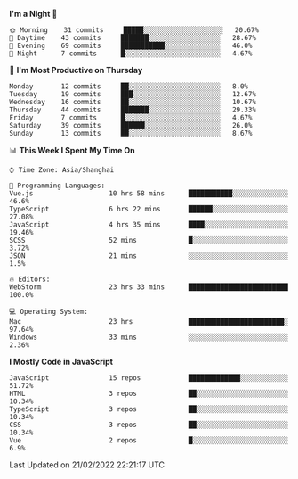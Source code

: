 <!--START_SECTION:waka-->
**I'm a Night 🦉** 

```text
🌞 Morning    31 commits     █████░░░░░░░░░░░░░░░░░░░░   20.67% 
🌆 Daytime    43 commits     ███████░░░░░░░░░░░░░░░░░░   28.67% 
🌃 Evening    69 commits     ███████████░░░░░░░░░░░░░░   46.0% 
🌙 Night      7 commits      █░░░░░░░░░░░░░░░░░░░░░░░░   4.67%

```
📅 **I'm Most Productive on Thursday** 

```text
Monday       12 commits     ██░░░░░░░░░░░░░░░░░░░░░░░   8.0% 
Tuesday      19 commits     ███░░░░░░░░░░░░░░░░░░░░░░   12.67% 
Wednesday    16 commits     ██░░░░░░░░░░░░░░░░░░░░░░░   10.67% 
Thursday     44 commits     ███████░░░░░░░░░░░░░░░░░░   29.33% 
Friday       7 commits      █░░░░░░░░░░░░░░░░░░░░░░░░   4.67% 
Saturday     39 commits     ██████░░░░░░░░░░░░░░░░░░░   26.0% 
Sunday       13 commits     ██░░░░░░░░░░░░░░░░░░░░░░░   8.67%

```


📊 **This Week I Spent My Time On** 

```text
⌚︎ Time Zone: Asia/Shanghai

💬 Programming Languages: 
Vue.js                   10 hrs 58 mins      ███████████░░░░░░░░░░░░░░   46.6% 
TypeScript               6 hrs 22 mins       ██████░░░░░░░░░░░░░░░░░░░   27.08% 
JavaScript               4 hrs 35 mins       ████░░░░░░░░░░░░░░░░░░░░░   19.46% 
SCSS                     52 mins             █░░░░░░░░░░░░░░░░░░░░░░░░   3.72% 
JSON                     21 mins             ░░░░░░░░░░░░░░░░░░░░░░░░░   1.5%

🔥 Editors: 
WebStorm                 23 hrs 33 mins      █████████████████████████   100.0%

💻 Operating System: 
Mac                      23 hrs              ████████████████████████░   97.64% 
Windows                  33 mins             ░░░░░░░░░░░░░░░░░░░░░░░░░   2.36%

```

**I Mostly Code in JavaScript** 

```text
JavaScript               15 repos            █████████████░░░░░░░░░░░░   51.72% 
HTML                     3 repos             ██░░░░░░░░░░░░░░░░░░░░░░░   10.34% 
TypeScript               3 repos             ██░░░░░░░░░░░░░░░░░░░░░░░   10.34% 
CSS                      3 repos             ██░░░░░░░░░░░░░░░░░░░░░░░   10.34% 
Vue                      2 repos             █░░░░░░░░░░░░░░░░░░░░░░░░   6.9%

```



 Last Updated on 21/02/2022 22:21:17 UTC
<!--END_SECTION:waka-->

<!--
**likaiqiang/likaiqiang** is a ✨ _special_ ✨ repository because its `README.md` (this file) appears on your GitHub profile.

Here are some ideas to get you started:

- 🔭 I’m currently working on ...
- 🌱 I’m currently learning ...
- 👯 I’m looking to collaborate on ...
- 🤔 I’m looking for help with ...
- 💬 Ask me about ...
- 📫 How to reach me: ...
- 😄 Pronouns: ...
- ⚡ Fun fact: ...
-->
